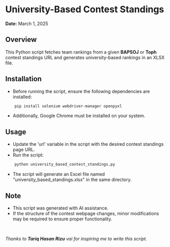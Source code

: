 # University-Based Contest Standings  

**Date:** March 1, 2025  

## Overview  
This Python script fetches team rankings from a given **BAPSOJ** or **Toph** contest standings URL and generates university-based rankings in an XLSX file.  

## Installation  
- Before running the script, ensure the following dependencies are installed:  
```sh
    pip install selenium webdriver-manager openpyxl
```

- Additionally, Google Chrome must be installed on your system.


## Usage
- Update the 'url' variable in the script with the desired contest standings page URL.
- Run the script: 
```sh
    python university_based_contest_standings.py
```
- The script will generate an Excel file named "university_based_standings.xlsx" in the same directory.


## Note
- This script was generated with AI assistance.
- If the structure of the contest webpage changes, minor modifications may be required to ensure proper functionality.


<br>

_Thanks to **Tariq Hasan Rizu** vai for inspiring me to write this script._
